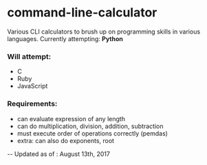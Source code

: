 # command-line-calculator
Various CLI calculators to brush up on programming skills in various languages.
Currently attempting: **Python**

### Will attempt:

- C
- Ruby
- JavaScript

### Requirements:

- can evaluate expression of any length
- can do multiplication, division, addition, subtraction
- must execute order of operations correctly (pemdas)
- extra: can also do exponents, root

--
Updated as of : August 13th, 2017
